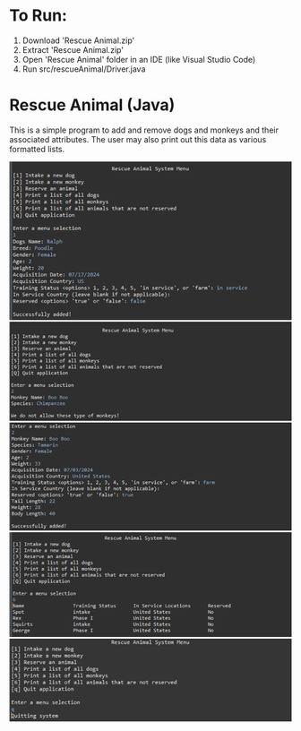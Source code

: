 # To Run: 
1. Download 'Rescue Animal.zip'
2. Extract 'Rescue Animal.zip'
3. Open 'Rescue Animal' folder in an IDE (like Visual Studio Code)
4. Run src/rescueAnimal/Driver.java

# Rescue Animal (Java)
This is a simple program to add and remove dogs and monkeys and their associated attributes. The user may also print out this data as various formatted lists.

![pic1](images/Picture1.png)
![pic2](images/Picture2.png)
![pic3](images/Picture3.png)
![pic4](images/Picture4.png)
![pic5](images/Picture5.png)

